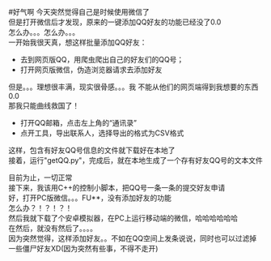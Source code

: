 #好气啊
今天突然觉得自己是时候使用微信了<br>
但是打开微信后才发现，原来的一键添加QQ好友的功能已经没了0.0<br>
怎么办。。。怎么办。。。<br>
一开始我很天真，想这样批量添加QQ好友：<br>
- 去到网页版QQ，用爬虫爬出自己的好友们的QQ号；
- 打开网页版微信，伪造浏览器请求去添加好友

但是。。。理想很丰满，现实很骨感。。。我 不能从他们的网页端得到我想要的东西0.0<br>
那我只能曲线救国了！<br>
- 打开QQ邮箱，点击左上角的“通讯录”
- 点开工具，导出联系人，选择导出的格式为CSV格式

这样，包含有好友QQ号信息的文件就下载好在本地了<br>
接着，运行"getQQ.py"，完成后，就在本地生成了一个存有好友QQ号的文本文件<br>

目前为止，一切正常<br>
接下来，我该用C++的控制小脚本，把QQ号一条一条的提交好友申请<br>
好，打开PC版微信。。。FU**，没有添加好友的功能<br>
怎么办？！？！？！<br>
然后我就下载了个安卓模拟器，在PC上运行移动端的微信，哈哈哈哈哈哈<br>
在然后，就没有然后了。。。。<br>
因为突然觉得，这样添加好友。。不如在QQ空间上发条说说，同时也可以过滤掉一些僵尸好友XD(因为突然有些事，不得不走开)<br>




